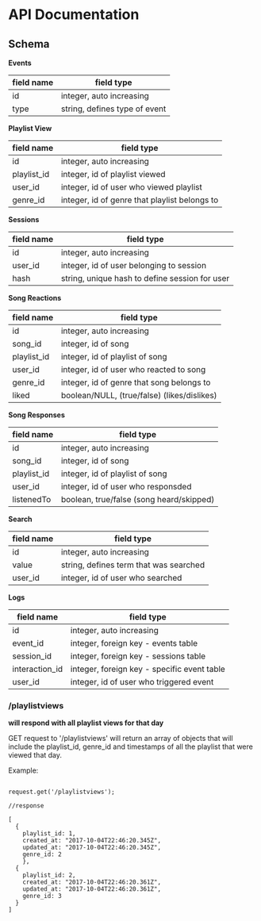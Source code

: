 # API Documentation

## Schema

**Events**

|field name    |field type                                    |
|--------------|----------------------------------------------|
|id            |integer, auto increasing                      |
|type          |string, defines type of event                 |



**Playlist View**

|field name    |field type                                    |
|--------------|----------------------------------------------|
|id            |integer, auto increasing                      |
|playlist_id   |integer, id of playlist viewed                |
|user_id       |integer, id of user who viewed playlist       |
|genre_id      |integer, id of genre that playlist belongs to |


**Sessions**

|field name    |field type                                    |
|--------------|----------------------------------------------|
|id            |integer, auto increasing                      |
|user_id       |integer, id of user belonging to session      |
|hash          |string, unique hash to define session for user|


**Song Reactions**

|field name    |field type                                    |
|--------------|----------------------------------------------|
|id            |integer, auto increasing                      |
|song_id       |integer, id of song                           |
|playlist_id   |integer, id of playlist of song               |
|user_id       |integer, id of user who reacted to song       |
|genre_id      |integer, id of genre that song belongs to     |
|liked         |boolean/NULL, (true/false) (likes/dislikes)   |


**Song Responses**

|field name    |field type                                    |
|--------------|----------------------------------------------|
|id            |integer, auto increasing                      |
|song_id       |integer, id of song                           |
|playlist_id   |integer, id of playlist of song               |
|user_id       |integer, id of user who responsded            |
|listenedTo    |boolean, true/false (song heard/skipped)      |


**Search**

|field name    |field type                                    |
|--------------|----------------------------------------------|
|id            |integer, auto increasing                      |
|value         |string, defines term that was searched        |
|user_id       |integer, id of user who searched              |


**Logs**

|field name    |field type                                    |
|--------------|----------------------------------------------|
|id            |integer, auto increasing                      |
|event_id      |integer, foreign key - events table           |
|session_id    |integer, foreign key - sessions table         |
|interaction_id|integer, foreign key - specific event table   | 
|user_id       |integer, id of user who triggered event       |


### /playlistviews

**will respond with all playlist views for that day**

GET request to '/playlistviews' will return an array of objects that will include the playlist_id, genre_id and timestamps of all the playlist that were viewed that day.

Example:

```

request.get('/playlistviews');

//response

[
  {
    playlist_id: 1,
    created_at: "2017-10-04T22:46:20.345Z",
    updated_at: "2017-10-04T22:46:20.345Z",
    genre_id: 2
    },
  {
    playlist_id: 2,
    created_at: "2017-10-04T22:46:20.361Z",
    updated_at: "2017-10-04T22:46:20.361Z",
    genre_id: 3
  }
]